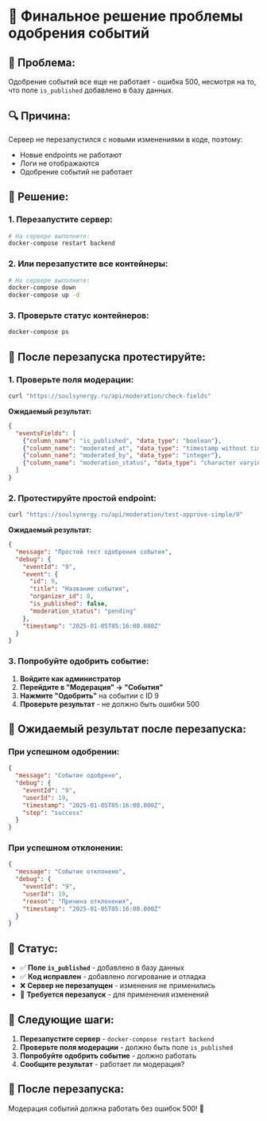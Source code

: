 # 🔧 Финальное решение проблемы одобрения событий

## 🚨 **Проблема:**
Одобрение событий все еще не работает - ошибка 500, несмотря на то, что поле `is_published` добавлено в базу данных.

## 🔍 **Причина:**
Сервер не перезапустился с новыми изменениями в коде, поэтому:
- Новые endpoints не работают
- Логи не отображаются
- Одобрение событий не работает

## 🔧 **Решение:**

### **1. Перезапустите сервер:**
```bash
# На сервере выполните:
docker-compose restart backend
```

### **2. Или перезапустите все контейнеры:**
```bash
# На сервере выполните:
docker-compose down
docker-compose up -d
```

### **3. Проверьте статус контейнеров:**
```bash
docker-compose ps
```

## 🧪 **После перезапуска протестируйте:**

### **1. Проверьте поля модерации:**
```bash
curl "https://soulsynergy.ru/api/moderation/check-fields"
```

**Ожидаемый результат:**
```json
{
  "eventsFields": [
    {"column_name": "is_published", "data_type": "boolean"},
    {"column_name": "moderated_at", "data_type": "timestamp without time zone"},
    {"column_name": "moderated_by", "data_type": "integer"},
    {"column_name": "moderation_status", "data_type": "character varying"}
  ]
}
```

### **2. Протестируйте простой endpoint:**
```bash
curl "https://soulsynergy.ru/api/moderation/test-approve-simple/9"
```

**Ожидаемый результат:**
```json
{
  "message": "Простой тест одобрения события",
  "debug": {
    "eventId": "9",
    "event": {
      "id": 9,
      "title": "Название события",
      "organizer_id": 8,
      "is_published": false,
      "moderation_status": "pending"
    },
    "timestamp": "2025-01-05T05:16:00.000Z"
  }
}
```

### **3. Попробуйте одобрить событие:**
1. **Войдите как администратор**
2. **Перейдите в "Модерация" → "События"**
3. **Нажмите "Одобрить"** на событии с ID 9
4. **Проверьте результат** - не должно быть ошибки 500

## 📱 **Ожидаемый результат после перезапуска:**

### **При успешном одобрении:**
```json
{
  "message": "Событие одобрено",
  "debug": {
    "eventId": "9",
    "userId": 19,
    "timestamp": "2025-01-05T05:16:00.000Z",
    "step": "success"
  }
}
```

### **При успешном отклонении:**
```json
{
  "message": "Событие отклонено",
  "debug": {
    "eventId": "9",
    "userId": 19,
    "reason": "Причина отклонения",
    "timestamp": "2025-01-05T05:16:00.000Z"
  }
}
```

## 🎯 **Статус:**

- ✅ **Поле `is_published`** - добавлено в базу данных
- ✅ **Код исправлен** - добавлено логирование и отладка
- ❌ **Сервер не перезапущен** - изменения не применились
- 🔧 **Требуется перезапуск** - для применения изменений

## 🚀 **Следующие шаги:**

1. **Перезапустите сервер** - `docker-compose restart backend`
2. **Проверьте поля модерации** - должно быть поле `is_published`
3. **Попробуйте одобрить событие** - должно работать
4. **Сообщите результат** - работает ли модерация?

## 🎉 **После перезапуска:**

Модерация событий должна работать без ошибок 500! 🚀
